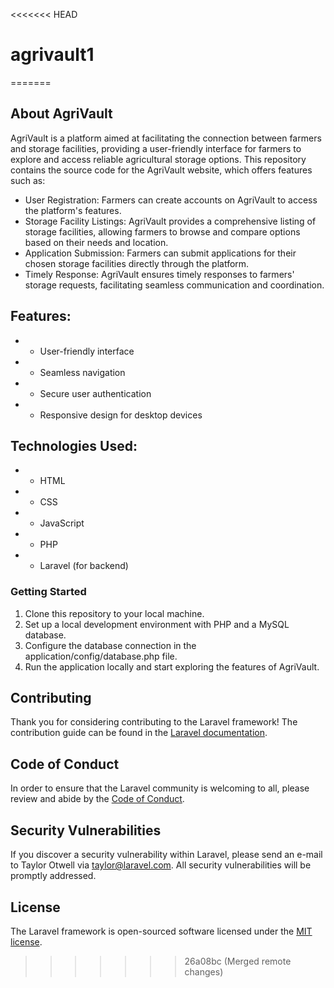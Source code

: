 <<<<<<< HEAD
# agrivault1
=======


## About AgriVault

AgriVault is a platform aimed at facilitating the connection between farmers and storage facilities, providing a user-friendly interface for farmers to explore and access reliable agricultural storage options. This repository contains the source code for the AgriVault website, which offers features such as:

- User Registration: Farmers can create accounts on AgriVault to access the platform's features.
- Storage Facility Listings: AgriVault provides a comprehensive listing of storage facilities, allowing farmers to browse and compare options based on their needs and location.
- Application Submission: Farmers can submit applications for their chosen storage facilities directly through the platform.
- Timely Response: AgriVault ensures timely responses to farmers' storage requests, facilitating seamless communication and coordination.



## Features:

- - User-friendly interface
- - Seamless navigation
- - Secure user authentication
- - Responsive design for desktop devices 

## Technologies Used:

- - HTML
- - CSS
- - JavaScript
- - PHP
- - Laravel (for backend)

### Getting Started

1. Clone this repository to your local machine.
2. Set up a local development environment with PHP and a MySQL database.
3. Configure the database connection in the application/config/database.php file.
4. Run the application locally and start exploring the features of AgriVault.
   
## Contributing

Thank you for considering contributing to the Laravel framework! The contribution guide can be found in the [Laravel documentation](https://laravel.com/docs/contributions).

## Code of Conduct

In order to ensure that the Laravel community is welcoming to all, please review and abide by the [Code of Conduct](https://laravel.com/docs/contributions#code-of-conduct).

## Security Vulnerabilities

If you discover a security vulnerability within Laravel, please send an e-mail to Taylor Otwell via [taylor@laravel.com](mailto:taylor@laravel.com). All security vulnerabilities will be promptly addressed.

## License

The Laravel framework is open-sourced software licensed under the [MIT license](https://opensource.org/licenses/MIT).
>>>>>>> 26a08bc (Merged remote changes)
